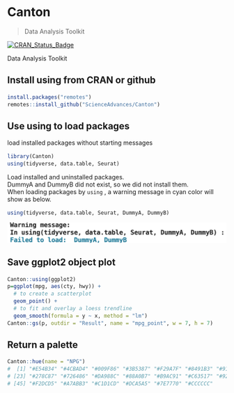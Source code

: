 
# Canton

> Data Analysis Toolkit

<!-- badges: start -->
[![CRAN_Status_Badge](https://www.r-pkg.org/badges/version/using)](https://cran.r-project.org/package=using)
<!-- badges: end -->

Data Analysis Toolkit

## Install using from CRAN or github

``` r
install.packages("remotes")
remotes::install_github("ScienceAdvances/Canton")
```

## Use using to load packages
load installed packages without starting messages

``` r
library(Canton)
using(tidyverse, data.table, Seurat)
```
Load installed and uninstalled packages.   
DummyA and DummyB did not exist, so we did not install them.   
When loading packages by `using` , a warning message in cyan color will show as below.

``` r
using(tidyverse, data.table, Seurat, DummyA, DummyB)
```

![](image.png)

## Save ggplot2 object plot
``` r
Canton::using(ggplot2)
p=ggplot(mpg, aes(cty, hwy)) +
  # to create a scatterplot
  geom_point() +
  # to fit and overlay a loess trendline
  geom_smooth(formula = y ~ x, method = "lm")
Canton::gs(p, outdir = "Result", name = "mpg_point", w = 7, h = 7)
```

## Return a palette
``` r
Canton::hue(name = "NPG")
#  [1] "#E54B34" "#4CBAD4" "#009F86" "#3B5387" "#F29A7F" "#8491B3" "#91D1C1" "#DC0000" "#7E6047" "#CCCCCC" "#BC8B83" "#33ADAD" "#347988" "#9F7685" "#C1969A" "#8BB0BB" "#CE8662" "#B04929" "#A59487" "#E3907E" "#D46F5B" "#41B4C1"
# [23] "#278C87" "#726486" "#DA988C" "#88A0B7" "#B9AC91" "#C63517" "#927A66" "#DBAEA4" "#97A4AB" "#21A69A" "#3A6688" "#C98882" "#A593A7" "#8EC0BE" "#D85935" "#985738" "#B9AFA9" "#E67059" "#E5BFB9" "#B2CED4" "#779F99" "#747A87"
# [45] "#F2DCD5" "#A7ABB3" "#C1D1CD" "#DCA5A5" "#7E7770" "#CCCCCC"
```